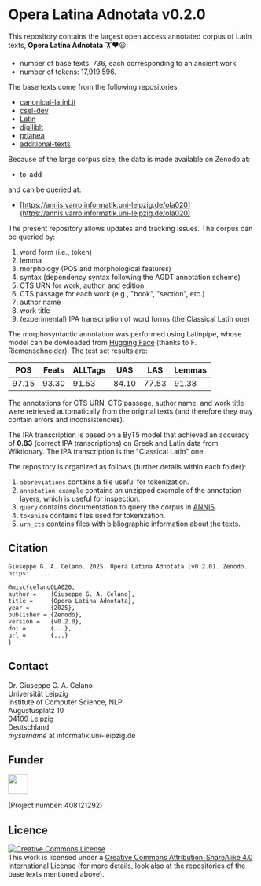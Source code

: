 # Opera Latina Adnotata v0.2.0

This repository contains the largest open access annotated corpus
of Latin texts, **Opera Latina Adnotata** 🏋️❤️😃:

* number of base texts: 736, each corresponding to an ancient work.
* number of tokens: 17,919,596.

The base texts come from the following repositories:

* [canonical-latinLit](https://github.com/PerseusDL/canonical-latinLit/releases/tag/0.0.12144726697)
* [csel-dev](https://github.com/OpenGreekAndLatin/csel-dev/releases/tag/0.0.3678995538)
* [Latin](https://github.com/OpenGreekAndLatin/Latin/releases/tag/v1.14.0)
* [digiliblt](https://github.com/lascivaroma/digiliblt/releases/tag/0.0.67)
* [priapea](https://github.com/lascivaroma/priapeia/releases/tag/1.1.18)
* [additional-texts](https://github.com/lascivaroma/additional-texts/releases/tag/1.0.195)

Because of the large corpus size, the data is made available on Zenodo at:

* to-add

and can be queried at:

* [https://annis.varro.informatik.uni-leipzig.de/ola020](https://annis.varro.informatik.uni-leipzig.de/ola020)

The present repository allows updates and tracking issues. The corpus can be queried by:

1. word form (i.e., token)
2. lemma
3. morphology (POS and morphological features)
4. syntax (dependency syntax following the AGDT annotation scheme)
5. CTS URN for work, author, and edition
6. CTS passage for each work (e.g., "book", "section", etc.) 
6. author name
7. work title
8. (experimental) IPA transcription of word forms (the Classical Latin one)

The morphosyntactic annotation was performed using Latinpipe, whose model
can be dowloaded from [Hugging Face](https://huggingface.co/bowphs/latinpipe-evalatin/tree/main)
(thanks to F. Riemenschneider).
The test set results are:

|POS|Feats|ALLTags|UAS|LAS|Lemmas|
|-----|----|----|----|----|----|
|97.15|93.30|91.53|84.10|77.53|91.38|

The annotations for CTS URN, CTS passage, author name, and work title were
retrieved automatically from the original texts (and therefore they may
contain errors and inconsistencies).

The IPA transcription is based on a ByT5 model that achieved an accuracy
of **0.83** (correct IPA transcriptions) on Greek and Latin data 
from Wiktionary. The IPA transcription is the "Classical Latin" one.

The repository is organized as follows (further details within each folder):
1. `abbreviations` contains a file useful for tokenization.
2. `annotation_example` contains an unzipped example of the
annotation layers, which is useful for inspection.
3. `query` contains documentation to query the corpus in
[ANNIS](https://annis.varro.informatik.uni-leipzig.de/ola020).
4. `tokenize` contains files used for tokenization.
5. `urn_cts` contains files with bibliographic information about the texts.



## Citation

```
Giuseppe G. A. Celano. 2025. Opera Latina Adnotata (v0.2.0). Zenodo.
https:   ...
```

```
@misc{celanoOLA020,
author =    {Giuseppe G. A. Celano},
title =     {Opera Latina Adnotata},
year =      {2025},
publisher = {Zenodo},
version =   {v0.2.0},
doi =       {...},
url =       {...}
}
```
## Contact
Dr. Giuseppe G. A. Celano<br/>
Universität Leipzig<br/>
Institute of Computer Science, NLP<br/>
Augustusplatz 10<br/>
04109 Leipzig<br/>
Deutschland<br/>
*mysurname* at informatik.uni-leipzig.de<br/>

## Funder

<a href="http://www.dfg.de/index.jsp" target="_blank">
<img src="https://upload.wikimedia.org/wikipedia/commons/8/86/DFG-logo-blau.svg" 
width="" height="40" alt=""/>
</a>

(Project number: 408121292)

## Licence

<a rel="license" href="http://creativecommons.org/licenses/by-sa/4.0/">
<img alt="Creative Commons License" style="border-width:0" 
src="https://i.creativecommons.org/l/by-sa/4.0/88x31.png" /></a><br/>
This work is licensed under a <a rel="license" 
href="http://creativecommons.org/licenses/by-sa/4.0/">
Creative Commons Attribution-ShareAlike 4.0 International License</a> (for more
details, look also at the repositories of the base texts mentioned above).

